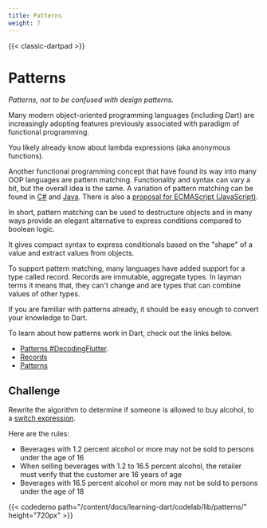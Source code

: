 ```yaml
---
title: Patterns
weight: 7
---
```


{{< classic-dartpad >}}

# Patterns

_Patterns, not to be confused with design patterns._

Many modern object-oriented programming languages (including Dart) are
increasingly adopting features previously associated with paradigm of
functional programming.

You likely already know about lambda expressions (aka anonymous functions).

Another functional programming concept that have found its way into many OOP
languages are pattern matching.
Functionality and syntax can vary a bit, but the overall idea is the same.
A variation of pattern matching can be found in [C#](https://learn.microsoft.com/en-us/dotnet/csharp/fundamentals/functional/pattern-matching) and
[Java](https://docs.oracle.com/en/java/javase/21/language/pattern-matching.html).
There is also a [proposal for ECMAScript
(JavaScript)](https://tc39.es/proposal-pattern-matching/).

In short, pattern matching can be used to destructure objects and in many ways
provide an elegant alternative to express conditions compared to boolean logic.

It gives compact syntax to express conditionals based on the "shape" of a value
and extract values from objects.

To support pattern matching, many languages have added support for a type
called record.
Records are immutable, aggregate types.
In layman terms it means that, they can't change and are types that can combine
values of other types.

If you are familiar with patterns already, it should be easy enough to convert
your knowledge to Dart.

To learn about how patterns work in Dart, check out the links below.

- [Patterns #DecodingFlutter](https://www.youtube.com/watch?v=aLvlqD4QS7Y).
- [Records](https://dart.dev/language/records)
- [Patterns](https://dart.dev/language/patterns)

## Challenge

Rewrite the algorithm to determine if someone is allowed to buy alcohol, to a
[switch expression](https://dart.dev/language/branches#switch-expressions).

Here are the rules:

- Beverages with 1.2 percent alcohol or more may not be sold to persons under the age of 16
- When selling beverages with 1.2 to 16.5 percent alcohol, the retailer must verify that the customer are 16 years of age
- Beverages with 16.5 percent alcohol or more may not be sold to persons under the age of 18

{{< codedemo path="/content/docs/learning-dart/codelab/lib/patterns/" height="720px" >}}
